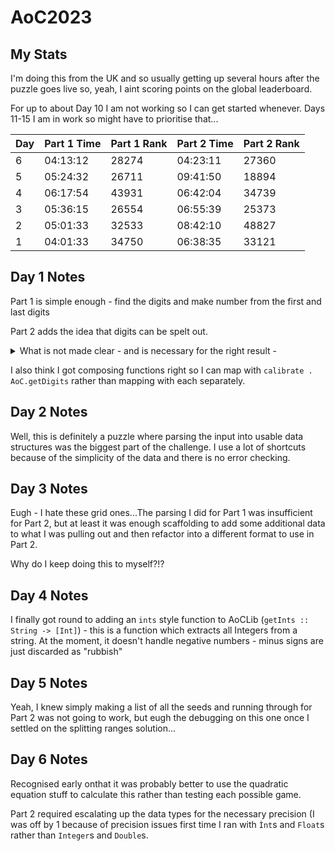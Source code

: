 # AoC2023

## My Stats

I'm doing this from the UK and so usually getting up several hours after the puzzle goes live so, yeah, I aint scoring points on the global leaderboard.

For up to about Day 10 I am not working so I can get started whenever. Days 11-15 I am in work so might have to prioritise that...

| Day | Part 1 Time | Part 1 Rank | Part 2 Time | Part 2 Rank |
| --- | --- | --- | --- | --- |
| 6 | 04:13:12 | 28274 | 04:23:11 | 27360 |
| 5 | 05:24:32 | 26711 | 09:41:50 | 18894 |
| 4 | 06:17:54 | 43931 | 06:42:04 | 34739 |
| 3 | 05:36:15 | 26554 | 06:55:39 | 25373 |
| 2 | 05:01:33 | 32533 | 08:42:10 | 48827 |
| 1 | 04:01:33 | 34750 | 06:38:35 | 33121 |

## Day 1 Notes
Part 1 is simple enough - find the digits and make number from the first and last digits

Part 2 adds the idea that digits can be spelt out. 
<details>
  <summary>What is not made clear - and is necessary for the right result - </summary>
  
  is that spelt out "digits" can overlap - so `eightwo` is actually `82`, not `8wo` (or `eigh2` if your matching in reverse)

  I added the `AoCLib.getDigits` function to do this including the overlapping (which I hate). Basically rather than skipping to the character after the end of the spelled out digit, it skips to the last character when continuing the search for digits. 

  I could also look at `getFirstDigit` and `getLastDigit` (based on a reversed list and backwards spelt digits) functions rather than finding all the digits then getting first and last...
</details>


I also think I got composing functions right so I can map with `calibrate . AoC.getDigits` rather than  mapping with each separately.

## Day 2 Notes
Well, this is definitely a puzzle where parsing the input into usable data structures was the biggest part of the challenge. I use a lot of shortcuts because of the simplicity of the data and there is no error checking. 

## Day 3 Notes
Eugh - I hate these grid ones...The parsing I did for Part 1 was insufficient for Part 2, but at least it was enough scaffolding to add some additional data to what I was pulling out and then refactor into a different format to use in Part 2. 

Why do I keep doing this to myself?!?

## Day 4 Notes
I finally got round to adding an `ints` style function to AoCLib (`getInts :: String -> [Int]`) - this is a function which extracts all Integers from a string. At the moment, it doesn't handle negative numbers - minus signs are just discarded as "rubbish"

## Day 5 Notes
Yeah, I knew simply making a list of all the seeds and running through for Part 2 was not going to work, but eugh the debugging on this one once I settled on the splitting ranges solution...

## Day 6 Notes
Recognised early onthat it was probably better to use the quadratic equation stuff to calculate this rather than testing each possible game.

Part 2 required escalating up the data types for the necessary precision (I was off by 1 because of precision issues first time I ran with `Ìnt`s and `Float`s rather than `Integer`s and `Double`s. 
